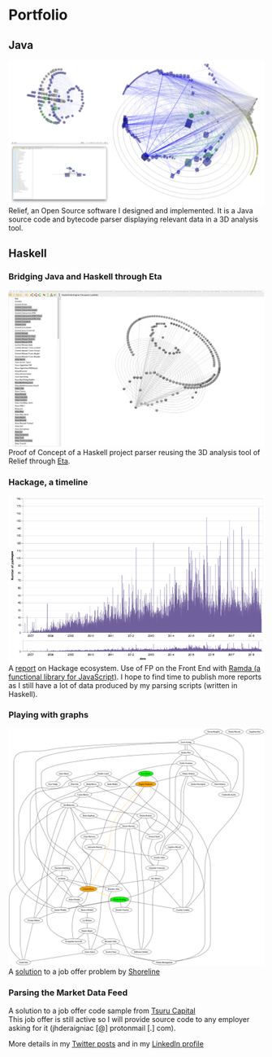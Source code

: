 # Portfolio
## Java
![Relief](screenshots/Relief.png)
Relief, an Open Source software I designed and implemented. It is a Java source code and bytecode parser displaying relevant data in a 3D analysis tool.  

## Haskell
### Bridging Java and Haskell through Eta
![Haskell](screenshots/Haskell.png)
Proof of Concept of a Haskell project parser reusing the 3D analysis tool of Relief through [Eta](https://eta-lang.org/).  

### Hackage, a timeline
![Hackage](screenshots/Hackage.png)
A [report](https://beta.observablehq.com/@jhenligne/hackage-a-timeline) on Hackage ecosystem. Use of FP on the Front End with [Ramda (a functional library for JavaScript)](https://ramdajs.com/docs/). I hope to find time to publish more reports as I still have a lot of data produced by my parsing scripts (written in Haskell).

### Playing with graphs
![Graph](screenshots/Graph.png)
A [solution](https://github.com/jhenligne/shoreline) to a job offer problem by [Shoreline](https://shorelinesoftware.com/software-engineer-language/) 

### Parsing the Market Data Feed
A solution to a job offer code sample from [Tsuru Capital](https://www.tsurucapital.com/en/code-sample.html)  
This job offer is still active so I will provide source code to any employer asking for it (jhderaigniac [@] protonmail [.] com).  

More details in my [Twitter posts](https://twitter.com/JHRaigniac) and in my [LinkedIn profile](https://www.linkedin.com/in/jean-hugues-de-raigniac/en)  

